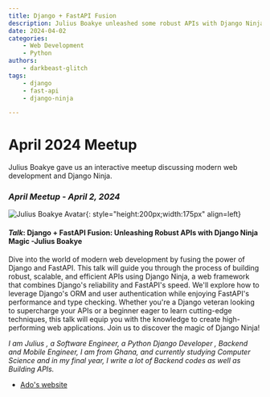 ```yaml
---
title: Django + FastAPI Fusion
description: Julius Boakye unleashed some robust APIs with Django Ninja Magic
date: 2024-04-02
categories: 
    - Web Development
    - Python
authors:
    - darkbeast-glitch
tags:
    - django
    - fast-api
    - django-ninja

---
```


# April 2024 Meetup

Julius Boakye gave us an interactive meetup discussing modern web development and Django Ninja.

<!-- more -->


### _April Meetup - April 2, 2024_
![Julius Boakye Avatar](https://avatars.githubusercontent.com/u/66005635?v=4){: style="height:200px;width:175px" align=left}

#### _Talk_: Django + FastAPI Fusion: Unleashing Robust APIs with Django Ninja Magic -Julius Boakye

Dive into the world of modern web development by fusing the power of Django and FastAPI. This talk will guide you through the process of building robust, scalable, and efficient APIs using Django Ninja, a web framework that combines Django's reliability and FastAPI's speed. We'll explore how to leverage Django's ORM and user authentication while enjoying FastAPI's performance and type checking. Whether you're a Django veteran looking to supercharge your APIs or a beginner eager to learn cutting-edge techniques, this talk will equip you with the knowledge to create high-performing web applications. Join us to discover the magic of Django Ninja!

_I am Julius , a Software Engineer, a Python Django Developer , Backend and Mobile Engineer, I am from Ghana, and currently studying Computer Science and in my final year, I write a lot of Backend codes as well as Building APIs._

* [Ado's website](https://ado.xyz)
